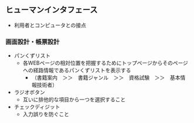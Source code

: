 ## ヒューマンインタフェース
- 利用者とコンピュータとの接点
### 画面設計・帳票設計
  - パンくずリスト
    - 各WEBページの相対位置を把握するためにトップページからそのページへの経路情報であるパンくずリストを表示する
      - （書籍案内　＞＞　書籍ジャンル　＞＞　資格試験　＞＞　基本情報技術者）
  - ラジオボタン
    - 互いに排他的な項目から一つを選択すること
  - チェックディジット
    - 入力誤りを防ぐこと
